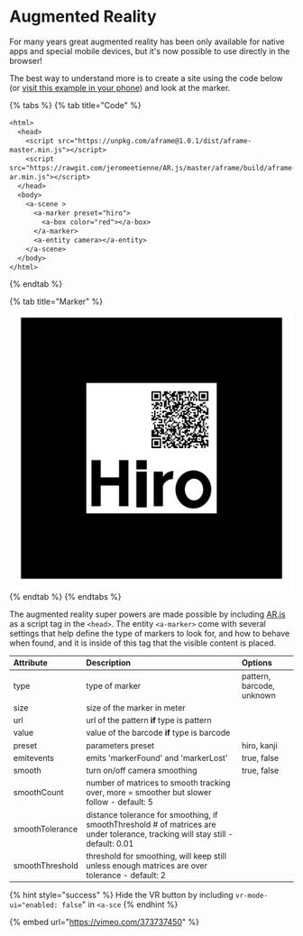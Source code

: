 # Augmented Reality

For many years great augmented reality has been only available for native apps and special mobile devices, but it's now possible to use directly in the browser!

The best way to understand more is to create a site using the code below \(or [visit this example in your phone](https://codepen.io/nicolocarpignoli/full/vMBgob)\) and look at the marker.

{% tabs %}
{% tab title="Code" %}
```markup
<html>
  <head>
    <script src="https://unpkg.com/aframe@1.0.1/dist/aframe-master.min.js"></script>
    <script src="https://rawgit.com/jeromeetienne/AR.js/master/aframe/build/aframe-ar.min.js"></script>
  </head>
  <body>
    <a-scene >
      <a-marker preset="hiro">
        <a-box color="red"></a-box>
      </a-marker>
      <a-entity camera></a-entity>
    </a-scene>
  </body>
</html>

```
{% endtab %}

{% tab title="Marker" %}
![](../../../../.gitbook/assets/hiroqr.png)
{% endtab %}
{% endtabs %}

The augmented reality super powers are made possible by including [AR.js](https://github.com/jeromeetienne/AR.js/) as a script tag in the `<head>`. The entity `<a-marker>` come with several settings that help define the type of markers to look for, and how to behave when found, and it is inside of this tag that the visible content is placed.

| Attribute | Description | Options |
| :--- | :--- | :--- |
| type | type of marker | pattern, barcode, unknown |
| size | size of the marker in meter |  |
| url | url of the pattern **if** type is pattern |  |
| value | value of the barcode **if** type is barcode |  |
| preset | parameters preset | hiro, kanji |
| emitevents | emits 'markerFound' and 'markerLost' | true, false |
| smooth | turn on/off camera smoothing | true, false |
| smoothCount | number of matrices to smooth tracking over, more = smoother but slower follow - default: 5 |  |
| smoothTolerance | distance tolerance for smoothing, if smoothThreshold \# of matrices are under tolerance, tracking will stay still - default: 0.01 |  |
| smoothThreshold | threshold for smoothing, will keep still unless enough matrices are over tolerance - default: 2 |  |

{% hint style="success" %}
Hide the VR button by including `vr-mode-ui="enabled: false`" in `<a-sce`
{% endhint %}

{% embed url="https://vimeo.com/373737450" %}

